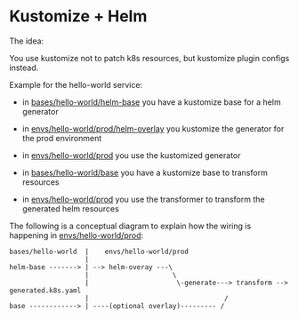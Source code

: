 # Kustomize + Helm


The idea:

You use kustomize not to patch k8s resources, but kustomize plugin configs instead.

Example for the hello-world service:
- in [bases/hello-world/helm-base](bases/hello-world/helm-base) you have a kustomize base for a helm generator
- in [envs/hello-world/prod/helm-overlay](envs/hello-world/prod/helm-overlay) you kustomize the generator for the prod environment
- in [envs/hello-world/prod](envs/hello-world/prod) you use the kustomized generator

- in [bases/hello-world/base](bases/hello-world/base) you have a kustomize base to transform resources
- in [envs/hello-world/prod](envs/hello-world/prod) you use the transformer to transform the generated helm resources


The following is a conceptual diagram to explain how the wiring is
happening in [envs/hello-world/prod](envs/hello-world/prod):

```
bases/hello-world  |    envs/hello-world/prod
                   |
helm-base -------> | --> helm-overay ---\
                   |                     \
                   |                      \-generate---> transform --> generated.k8s.yaml  
                   |                                  /
base ------------> | ----(optional overlay)--------- /
```


